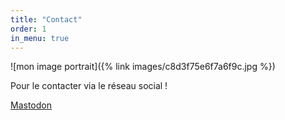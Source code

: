 ```yaml
---
title: "Contact"
order: 1
in_menu: true
---
```

![mon image portrait]({% link images/c8d3f75e6f7a6f9c.jpg %})

Pour le contacter via le réseau social !

[Mastodon](https://kolektiva.social/@Vitavie) 